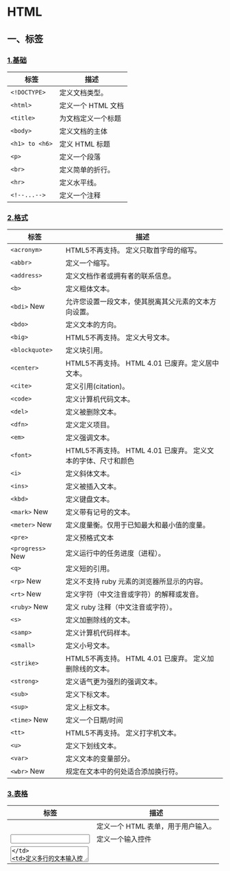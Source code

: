# HTML
## 一、标签
### <a href="./source/label/基础.md">1.基础</a>
| 标签         | 描述               |
|--------------|--------------------|
| `<!DOCTYPE>`   | 定义文档类型。     |
| `<html>`       | 定义一个 HTML 文档 |
| `<title>`      | 为文档定义一个标题 |
| `<body>`       | 定义文档的主体     |
| `<h1> to <h6>` | 定义 HTML 标题     |
| `<p>`          | 定义一个段落       |
| `<br>`         | 定义简单的折行。   |
| `<hr>`         | 定义水平线。       |
| `<!--...-->`   | 定义一个注释       |

### <a href="./source/label/格式.md">2.格式</a>

| 标签           | 描述                                                          |
|----------------|---------------------------------------------------------------|
| `<acronym>`      | HTML5不再支持。 定义只取首字母的缩写。                        |
| `<abbr>`         | 定义一个缩写。                                                |
| `<address>`      | 定义文档作者或拥有者的联系信息。                              |
| `<b>`            | 定义粗体文本。                                                |
| `<bdi>` New      | 允许您设置一段文本，使其脱离其父元素的文本方向设置。          |
| `<bdo>`          | 定义文本的方向。                                              |
| `<big>`          | HTML5不再支持。 定义大号文本。                                |
| `<blockquote>`   | 定义块引用。                                                  |
| `<center>`       | HTML5不再支持。 HTML 4.01 已废弃。定义居中文本。              |
| `<cite>`         | 定义引用(citation)。                                          |
| `<code>`         | 定义计算机代码文本。                                          |
| `<del>`          | 定义被删除文本。                                              |
| `<dfn>`          | 定义定义项目。                                                |
| `<em>`           | 定义强调文本。                                                |
| `<font>`         | HTML5不再支持。 HTML 4.01 已废弃。 定义文本的字体、尺寸和颜色 |
| `<i>`            | 定义斜体文本。                                                |
| `<ins>`          | 定义被插入文本。                                              |
| `<kbd>`          | 定义键盘文本。                                                |
| `<mark>` New     | 定义带有记号的文本。                                          |
| `<meter>` New    | 定义度量衡。仅用于已知最大和最小值的度量。                    |
| `<pre>`          | 定义预格式文本                                                |
| `<progress>` New | 定义运行中的任务进度（进程）。                                |
| `<q>`            | 定义短的引用。                                                |
| `<rp>` New       | 定义不支持 ruby 元素的浏览器所显示的内容。                    |
| `<rt>` New       | 定义字符（中文注音或字符）的解释或发音。                      |
| `<ruby>` New     | 定义 ruby 注释（中文注音或字符）。                            |
| `<s>`            | 定义加删除线的文本。                                          |
| `<samp>`         | 定义计算机代码样本。                                          |
| `<small>`        | 定义小号文本。                                                |
| `<strike>`       | HTML5不再支持。 HTML 4.01 已废弃。 定义加删除线的文本。       |
| `<strong>`       | 定义语气更为强烈的强调文本。                                  |
| `<sub>`          | 定义下标文本。                                                |
| `<sup>`          | 定义上标文本。                                                |
| `<time>` New     | 定义一个日期/时间                                             |
| `<tt>`           | HTML5不再支持。 定义打字机文本。                              |
| `<u>`            | 定义下划线文本。                                              |
| `<var>`          | 定义文本的变量部分。                                          |
| `<wbr>` New      | 规定在文本中的何处适合添加换行符。                            |

### <a href="./source/label/表格.md">3.表格</a>

| 标签           | 描述                               |
|----------------|------------------------------------|
| <form>         | 定义一个 HTML 表单，用于用户输入。 |
| <input>        | 定义一个输入控件                   |
| <textarea>     | 定义多行的文本输入控件。           |
| <button>       | 定义按钮。                         |
| <select>       | 定义选择列表（下拉列表）。         |
| <optgroup>     | 定义选择列表中相关选项的组合。     |
| <option>       | 定义选择列表中的选项。             |
| <label>        | 定义 input 元素的标注。            |
| <fieldset>     | 定义围绕表单中元素的边框。         |
| <legend>       | 定义 fieldset 元素的标题。         |
| <datalist> New | 规定了 input 元素可能的选项列表。  |
| <keygen> New   | 规定用于表单的密钥对生成器字段。   |
| <output> New   | 定义一个计算的结果                 |
  
  
